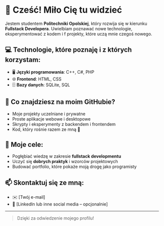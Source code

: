 # 👋 Cześć! Miło Cię tu widzieć

Jestem studentem **Politechniki Opolskiej**, który rozwija się w kierunku **Fullstack Developera**. 
Uwielbiam poznawać nowe technologie, eksperymentować z kodem i f projekty, które uczą mnie czegoś nowego.

## 💻 Technologie, które poznaję i z których korzystam:

- 🖥️ **Języki programowania**: C++, C#, PHP  
- 🌐 **Frontend**: HTML, CSS  
- 🗄️ **Bazy danych**: SQLite, SQL

## 🚀 Co znajdziesz na moim GitHubie?

- Moje projekty uczelniane i prywatne
- Proste aplikacje webowe i desktopowe
- Skrypty i eksperymenty z backendem i frontendem
- Kod, który rośnie razem ze mną 💪

## 🎯 Moje cele:

- Pogłębiać wiedzę w zakresie **fullstack developmentu**
- Uczyć się **dobrych praktyk** i wzorców projektowych
- Budować portfolio, które pokaże moją drogę jako programisty

## 📫 Skontaktuj się ze mną:

- ✉️ [Twój e-mail]
- 💼 [LinkedIn lub inne social media – opcjonalnie]

---

> Dzięki za odwiedzenie mojego profilu!
